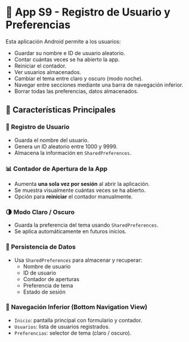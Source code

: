 # 📱 App S9 - Registro de Usuario y Preferencias

Esta aplicación Android permite a los usuarios:
- Guardar su nombre e ID de usuario aleatorio.
- Contar cuántas veces se ha abierto la app.
- Reiniciar el contador.
- Ver usuarios almacenados.
- Cambiar el tema entre claro y oscuro (modo noche).
- Navegar entre secciones mediante una barra de navegación inferior.
- Borrar todas las preferencias, datos almacenados.

## 🚀 Características Principales

### 👤 Registro de Usuario
- Guarda el nombre del usuario.
- Genera un ID aleatorio entre 1000 y 9999.
- Almacena la información en `SharedPreferences`.

### 📊 Contador de Apertura de la App
- Aumenta **una sola vez por sesión** al abrir la aplicación.
- Se muestra visualmente cuántas veces se ha abierto.
- Opción para **reiniciar** el contador manualmente.

### 🌗 Modo Claro / Oscuro
- Guarda la preferencia del tema usando `SharedPreferences`.
- Se aplica automáticamente en futuros inicios.

### 📂 Persistencia de Datos
- Usa `SharedPreferences` para almacenar y recuperar:
  - Nombre de usuario
  - ID de usuario
  - Contador de aperturas
  - Preferencia de tema
  - Estado de sesión

### 🔄 Navegación Inferior (Bottom Navigation View)
- `Inicio`: pantalla principal con formulario y contador.
- `Usuarios`: lista de usuarios registrados.
- `Preferencias`: selector de tema (claro / oscuro).

